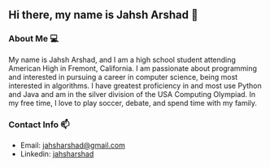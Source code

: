 ## Hi there, my name is Jahsh Arshad 👋

### About Me 💻
My name is Jahsh Arshad, and I am a high school student attending American High in Fremont, California. I am passionate about programming and interested in pursuing a career in computer science, being most interested in algorithms. I have greatest proficiency in and most use Python and Java and am in the silver division of the USA Computing Olympiad. In my free time, I love to play soccer, debate, and spend time with my family.

### Contact Info 📫
* Email: jahsharshad@gmail.com
* Linkedin: [jahsharshad](https://www.linkedin.com/in/jahsh-arshad-359827207?lipi=urn%3Ali%3Apage%3Ad_flagship3_profile_view_base_contact_details%3BFlfITherQV6hvbm7%2B5C58g%3D%3D)


<!--
**jahsharshad/jahsharshad** is a ✨ _special_ ✨ repository because its `README.md` (this file) appears on your GitHub profile.

Here are some ideas to get you started:

- 🔭 I’m currently working on ...
- 🌱 I’m currently learning ...
- 👯 I’m looking to collaborate on ...
- 🤔 I’m looking for help with ...
- 💬 Ask me about ...
- 📫 How to reach me: ...
- 😄 Pronouns: ...
- ⚡ Fun fact: ...
-->

